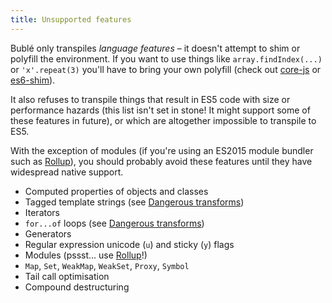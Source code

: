 ```yaml
---
title: Unsupported features
---
```


Bublé only transpiles *language features* – it doesn't attempt to shim or polyfill the environment. If you want to use things like `array.findIndex(...)` or `'x'.repeat(3)` you'll have to bring your own polyfill (check out [core-js](https://github.com/zloirock/core-js) or [es6-shim](https://github.com/paulmillr/es6-shim)).

It also refuses to transpile things that result in ES5 code with size or performance hazards (this list isn't set in stone! It might support some of these features in future), or which are altogether impossible to transpile to ES5.

With the exception of modules (if you're using an ES2015 module bundler such as [Rollup](http://rollupjs.org/)), you should probably avoid these features until they have widespread native support.

* Computed properties of objects and classes
* Tagged template strings (see [Dangerous transforms](#dangerous-transforms))
* Iterators
* `for...of` loops (see [Dangerous transforms](#dangerous-transforms))
* Generators
* Regular expression unicode (`u`) and sticky (`y`) flags
* Modules (pssst... use [Rollup](http://rollupjs.org)!)
* `Map`, `Set`, `WeakMap`, `WeakSet`, `Proxy`, `Symbol`
* Tail call optimisation
* Compound destructuring
